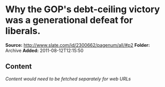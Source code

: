 # Why the GOP's debt-ceiling victory was a generational defeat for liberals.

**Source:** http://www.slate.com/id/2300662/pagenum/all/#p2
**Folder:** Archive
**Added:** 2011-08-12T12:15:50




## Content
*Content would need to be fetched separately for web URLs*
